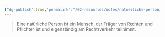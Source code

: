 ```yaml
---
{"dg-publish":true,"permalink":"/02-resources/notes/natuerliche-person/","updated":"2025-02-24T13:52:24.656+01:00"}
---
```


>Eine natürliche Person ist ein Mensch, der Träger von Rechten und Pflichten ist und eigenständig am Rechtsverkehr teilnimmt.
